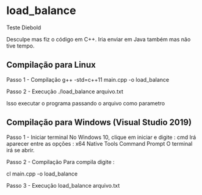 # load_balance
Teste Diebold

Desculpe mas fiz o código em C++. 
Iria enviar em Java também mas não tive tempo.

Compilação para Linux
---------------------

Passo 1 - Compilação
g++ -std=c++11 main.cpp -o load_balance

Passo 2 - Execução
./load_balance arquivo.txt

Isso executar o programa passando o arquivo como parametro

Compilação para Windows (Visual Studio 2019)
--------------------------------------------

Passo 1 - Iniciar terminal
No Windows 10, clique em iniciar e digite : cmd
Irá aparecer entre as opções : x64 Native Tools Command Prompt
O terminal irá se abrir.

Passo 2 - Compilação
Para compila digite :

cl main.cpp -o load_balance

Passo 3 - Execução
load_balance arquivo.txt
